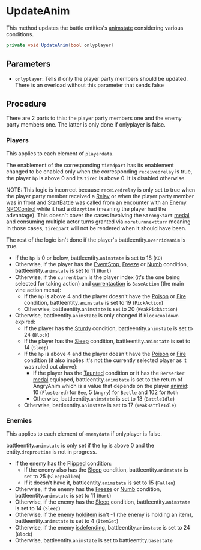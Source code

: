 # UpdateAnim
This method updates the battle entities's [animstate](../../Entities/EntityControl/Animations/animstate.md) considering various conditions.

```cs
private void UpdateAnim(bool onlyplayer)
```

## Parameters

- `onlyplayer`: Tells if only the player party members should be updated. There is an overload without this parameter that sends false

## Procedure
There are 2 parts to this: the player party members one and the enemy party members one. The latter is only done if onlyplayer is false.

### Players
This applies to each element of `playerdata`.

The enablement of the corresponding `tiredpart` has its enablement changed to be enabled only when the corresponding `receivedrelay` is true, the player `hp` is above 0 and its `tired` is above 0. It is disabled otherwise. 

NOTE: This logic is incorrect because `receivedrelay` is only set to true when the player party member received a [Relay](../Battle%20flow/Action%20coroutines/Relay.md) or when the player party member was in front and [StartBattle](../StartBattle.md) was called from an encounter with an [Enemy NPCControl](../../Entities/NPCControl/Enemy.md) while it had a `dizzytime` (meaning the player had the advantage). This doesn't cover the cases involving the `StrongStart` [medal](../../Enums%20and%20IDs/Medal.md) and consuming multiple actor turns granted via `moreturnnextturn` meaning in those cases, `tiredpart` will not be rendered when it should have been.

The rest of the logic isn't done if the player's battleentity.`overrideanim` is true.

- If the `hp` is 0 or below, battleentity.`animstate` is set to 18 (`KO`)
- Otherwise, if the player has the [EventStop](../Actors%20states/BattleCondition/EventStop.md), [Freeze](../Actors%20states/BattleCondition/Freeze.md) or [Numb](../Actors%20states/BattleCondition/Numb.md) condition, battleentity.`animstate` is set to 11 (`Hurt`)
- Otherwise, if the `currentturn` is the player index (it's the one being selected for taking action) and [currentaction](../Player%20UI/Pick.md) is `BaseAction` (the main vine action menu):
    - If the `hp` is above 4 and the player doesn't have the [Poison](../Actors%20states/BattleCondition/Poison.md) or [Fire](../Actors%20states/BattleCondition/Fire.md) condition, battleentity.`animstate` is set to 19 (`PickAction`)
    - Otherwise, battleentity.`animstate` is set to 20 (`WeakPickAction`)
- Otherwise, battleentity.`animstate` is only changed if `blockcooldown` expired:
    - If the player has the [Sturdy](../Actors%20states/BattleCondition/Sturdy.md) condition, battleentity.`animstate` is set to 24 (`Block`)
    - If the player has the [Sleep](../Actors%20states/BattleCondition/Sleep.md) condition, battleentity.`animstate` is set to 14 (`Sleep`)
    - If the `hp` is above 4 and the player doesn't have the [Poison](../Actors%20states/BattleCondition/Poison.md) or [Fire](../Actors%20states/BattleCondition/Fire.md) condition (it also implies it's not the currently selected player as it was ruled out above):
        - If the player has the [Taunted](../Actors%20states/BattleCondition/Taunted.md) condition or it has the `Berserker` [medal](../../Enums%20and%20IDs/Medal.md) equipped, battleentity.`animstate` is set to the return of AngryAnim which is a value that depends on the player [animid](../../Enums%20and%20IDs/AnimIDs.md): 10 (`Flustered`) for `Bee`, 5 (`Angry`) for `Beetle` and 102 for `Moth`
        - Otherwise, battleentity.`animstate` is set to 13 (`BattleIdle`)
    - Otherwise, battleentity.`animstate` is set to 17 (`WeakBattleIdle`)

### Enemies
This applies to each element of `enemydata` if onlyplayer is false.

battleentity.`animstate` is only set if the `hp` is above 0 and the entity.`droproutine` is not in progress.

- If the enemy has the [Flipped](../Actors%20states/BattleCondition/Flipped.md) condition:
    - If the enemy also has the [Sleep](../Actors%20states/BattleCondition/Sleep.md) condition, battleentity.`animstate` is set to 25 (`SleepFallen`)
    - If it doesn't have it, battleentity.`animstate` is set to 15 (`Fallen`)
- Otherwise, if the enemy has the [Freeze](../Actors%20states/BattleCondition/Freeze.md) or [Numb](../Actors%20states/BattleCondition/Numb.md) condition, battleentity.`animstate` is set to 11 (`Hurt`)
- Otherwise, if the enemy has the [Sleep](../Actors%20states/BattleCondition/Sleep.md) condition, battleentity.`animstate` is set to 14 (`Sleep`)
- Otherwise, if the enemy [holditem](../Actors%20states/Enemy%20features.md#holditem-and-helditem) isn't -1 (the enemy is holding an item), battleentity.`animstate` is set to 4 (`ItemGet`)
- Otherwise, if the enemy [isdefending](../Actors%20states/Enemy%20features.md#defenseonhit-and-isdefending), battleentity.`animstate` is set to 24 (`Block`)
- Otherwise, battleentity.`animstate` is set to battleentity.`basestate`
